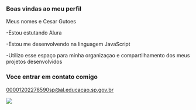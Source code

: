 ### Boas vindas ao meu perfil

 Meus nomes e Cesar Gutoes

 -Estou estutando Alura

 -Estou me desenvolvendo na linguagem JavaScript

 -Utilizo esse espaço para minha organizaçao e compartilhamento dos meus projetos desenvolvidos 

 ### Voce entrar em contato comigo
 00001202278590sp@al.educacao.sp.gov.br

 ![](https://media1.tenor.com/m/VGnIKs24lbIAAAAC/bryan-gif.gif)
 
